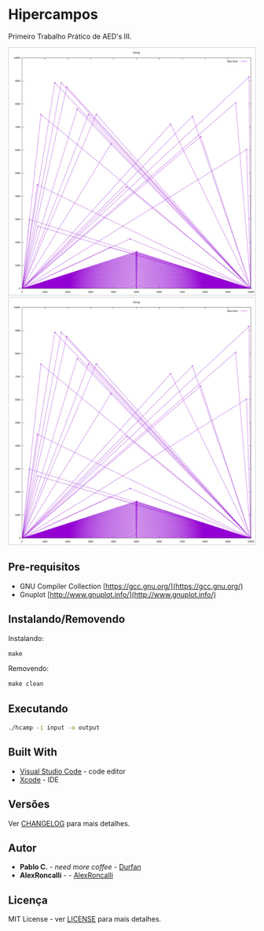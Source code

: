 # Hipercampos

Primeiro Trabalho Prático de AED's III.

![](./input.svg)
<img src="./input.svg">

## Pre-requisitos

* GNU Compiler Collection [https://gcc.gnu.org/](https://gcc.gnu.org/)
* Gnuplot [http://www.gnuplot.info/](http://www.gnuplot.info/)

## Instalando/Removendo

Instalando:

```cmd
make
```

Removendo:

```cmd
make clean
```

## Executando

```cmd
./hcamp -i input -o output
```

## Built With

* [Visual Studio Code](https://code.visualstudio.com/) - code editor
* [Xcode](https://developer.apple.com/xcode/) - IDE

## Versões

Ver [CHANGELOG](CHANGELOG.md) para mais detalhes.

## Autor

* **Pablo C.** - *need more coffee* - [Durfan](https://github.com/Durfan)
* **AlexRoncalli** - - [AlexRoncalli](https://github.com/AlexRoncalli)

## Licença

MIT License - ver [LICENSE](LICENSE) para mais detalhes.

